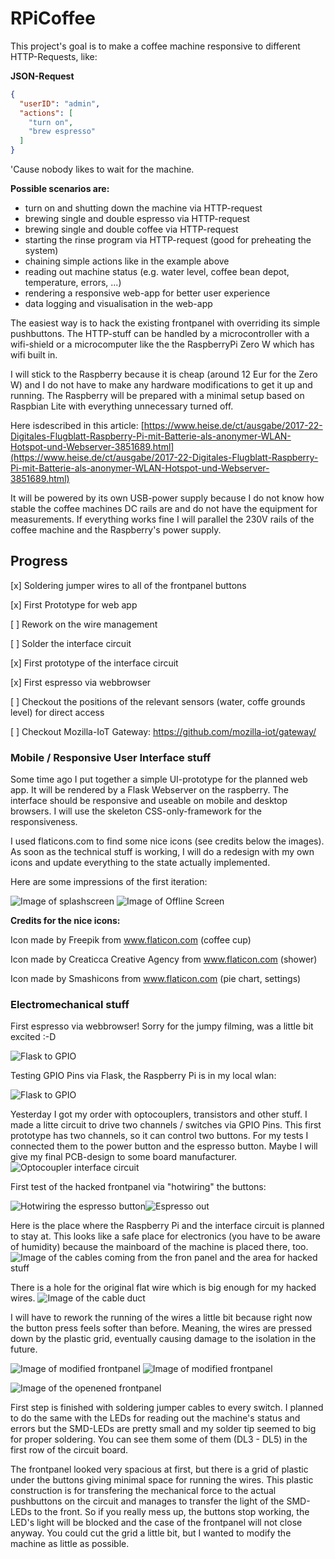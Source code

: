 # RPiCoffee

This project's goal is to make a coffee machine responsive to different HTTP-Requests, like:

**JSON-Request**
```json
{
  "userID": "admin",
  "actions": [
    "turn on",
    "brew espresso"
  ]
}

```
'Cause nobody likes to wait for the machine.

**Possible scenarios are:**
- turn on and shutting down the machine via HTTP-request
- brewing single and double espresso via HTTP-request
- brewing single and double coffee via HTTP-request
- starting the rinse program via HTTP-request (good for preheating the system)
- chaining simple actions like in the example above
- reading out machine status (e.g. water level, coffee bean depot, temperature, errors, ...)
- rendering a responsive web-app for better user experience
- data logging and visualisation in the web-app

The easiest way is to hack the existing frontpanel with overriding its simple pushbuttons. The HTTP-stuff can be handled by a microcontroller with a wifi-shield or a microcomputer like the the RaspberryPi Zero W which has wifi built in.

I will stick to the Raspberry because it is cheap (around 12 Eur for the Zero W) and I do not have to make any hardware modifications to get it up and running. The Raspberry will be prepared with a minimal setup based on Raspbian Lite with everything unnecessary turned off. 

Here isdescribed in this article: [https://www.heise.de/ct/ausgabe/2017-22-Digitales-Flugblatt-Raspberry-Pi-mit-Batterie-als-anonymer-WLAN-Hotspot-und-Webserver-3851689.html](https://www.heise.de/ct/ausgabe/2017-22-Digitales-Flugblatt-Raspberry-Pi-mit-Batterie-als-anonymer-WLAN-Hotspot-und-Webserver-3851689.html)

It will be powered by its own USB-power supply because I do not know how stable the coffee machines DC rails are and do not have the equipment for measurements. If everything works fine I will parallel the 230V rails of the coffee machine and the Raspberry's power supply.

## Progress

[x] Soldering jumper wires to all of the frontpanel buttons

[x] First Prototype for web app

[ ] Rework on the wire management

[ ] Solder the interface circuit

[x] First prototype of the interface circuit
 
[x] First espresso via webbrowser

[ ] Checkout the positions of the relevant sensors (water, coffe grounds level) for direct access

[ ] Checkout Mozilla-IoT Gateway: https://github.com/mozilla-iot/gateway/

### Mobile / Responsive User Interface stuff

Some time ago I put together a simple UI-prototype for the planned web app. It will be rendered by a Flask Webserver on the raspberry. The interface should be responsive and useable on mobile and desktop browsers. I will use the skeleton CSS-only-framework for the responsiveness.

I used flaticons.com to find some nice icons (see credits below the images). As soon as the technical stuff is working, I will do a redesign with my own icons and update everything to the state actually implemented.

Here are some impressions of the first iteration:

![Image of splashscreen](images/UI-Prototype/Mobile_OFFLINE_splash.jpg)
![Image of Offline Screen](images/UI-Prototype/Mobile_ONLINE.jpg)

**Credits for the nice icons:**

Icon made by Freepik from www.flaticon.com (coffee cup)

Icon made by Creaticca Creative Agency from www.flaticon.com (shower)

Icon made by Smashicons from www.flaticon.com (pie chart, settings)

### Electromechanical stuff

First espresso via webbrowser! Sorry for the jumpy filming, was a little bit excited :-D

![Flask to GPIO](images/Flask_to_espresso_2.gif)

Testing GPIO Pins via Flask, the Raspberry Pi is in my local wlan:

![Flask to GPIO](images/Flask_to_GPIO.gif)

Yesterday I got my order with optocouplers, transistors and other stuff. I made a litte circuit to drive two channels / switches via GPIO Pins. This first prototype has two channels, so it can control two buttons. For my tests I connected them to the power button and the espresso button. Maybe I will give my final PCB-design to some board manufacturer.
![Optocoupler interface circuit](images/Optocoupler_circuit.jpg)


First test of the hacked frontpanel via "hotwiring" the buttons:

![Hotwiring the espresso button](images/hotwire1.gif)![Espresso out](images/hotwire2.gif)

Here is the place where the Raspberry Pi and the interface circuit is planned to stay at. This looks like a safe place for electronics (you have to be aware of humidity) because the mainboard of the machine is placed there, too.
![Image of the cables coming from the fron panel and the area for hacked stuff](images/cables_sideview_place_for_hacked_stuff.jpg)

There is a hole for the original flat wire which is big enough for my hacked wires.
![Image of the cable duct](images/kind_of_cable_duct.JPG)

I will have to rework the running of the wires a little bit because right now the button press feels softer than before. Meaning, the wires are pressed down by the plastic grid, eventually causing damage to the isolation in the future.

![Image of modified frontpanel](images/frontpanel_modified.JPG)
![Image of modified frontpanel](images/frontpanel_modified_cablerunV1.JPG)

![Image of the openened frontpanel](images/frontpanel_unmodified_opened.JPG)

First step is finished with soldering jumper cables to every switch. I planned to do the same with the LEDs for reading out the machine's status and errors but the SMD-LEDs are pretty small and my solder tip seemed to big for proper soldering. You can see them some of them (DL3 - DL5) in the first row of the circuit board.

The frontpanel looked very spacious at first, but there is a grid of plastic under the buttons giving minimal space for running the wires. This plastic construction is for transfering the mechanical force to the actual pushbuttons on the circuit and manages to transfer the light of the SMD-LEDs to the front. So if you really mess up, the buttons stop working, the LED's light will be blocked and the case of the frontpanel will not close anyway. You could cut the grid a little bit, but I wanted to modify the machine as little as possible.





